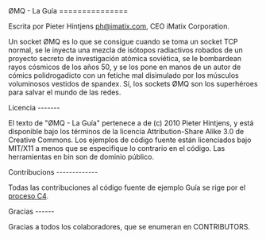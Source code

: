<A name="toc1-4" title="ØMQ - The Guide" />
ØMQ - La Guía
===============

Escrita por Pieter Hintjens <ph@imatix.com>, CEO iMatix Corporation.

Un socket ØMQ es lo que se consigue cuando se toma un socket TCP normal, se le inyecta una mezcla de isótopos radiactivos robados de un proyecto secreto de investigación atómica soviética, se le bombardean rayos cósmicos de los años 50, y se los pone en manos de un autor de cómics polidrogadicto con un fetiche mal disimulado por los músculos voluminosos vestidos de spandex. Sí, los sockets ØMQ son los superhéroes para salvar el mundo de las redes.

<A name="toc2-34" title="License" />
Licencia
-------

El texto de "ØMQ - La Guía" pertenece a de (c) 2010 Pieter Hintjens, y está disponible bajo los términos de la licencia Attribution-Share Alike 3.0 de Creative Commons. Los ejemplos de código fuente están licenciados bajo MIT/X11 a menos que se especifique lo contrario en el código. Las herramientas en bin son de dominio público.

<A name="toc2-40" title="Contributions" />
Contribucions
-------------

Todas las contribuciones al código fuente de ejemplo Guía se rige por el [proceso C4](http://rfc.zeromq.org/spec:16).

<A name="toc2-46" title="Thanks" />
Gracias
------

Gracias a todos los colaboradores, que se enumeran en CONTRIBUTORS.
